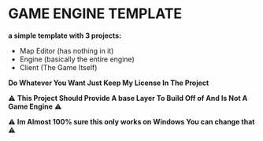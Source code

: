 # GAME ENGINE TEMPLATE

**a simple template with 3 projects:**
* Map Editor (has nothing in it)
* Engine (basically the entire engine)
* Client (The Game Itself)

**Do Whatever You Want Just Keep My License In The Project**

⚠️ **This Project Should Provide A base Layer To Build Off of And Is Not A Game Engine** ⚠️

⚠️ **Im Almost 100% sure this only works on Windows You can change that** ⚠️
